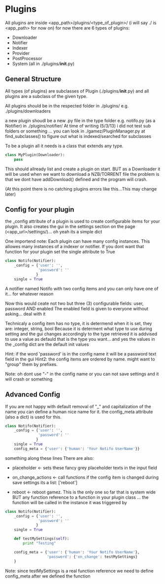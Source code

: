 
Plugins
=======

All plugins are inside <app_path>/plugins/<type_of_plugin>/
(i will say ./ is <app_path> for now on)
for now there are 6 types of plugins:
- Downloader
- Notifier
- Indexer
- Provider
- PostProcessor
- System
(all in ./plugins/__init__.py)

General Structure
-----------------

All types (of plugins) are subclasses of Plugin (./plugins/__init__.py)
and all plugins are a subclass of the given type.

All plugins should be in the respected folder in ./plugins/ e.g. ./plugins/downloaders

a new plugin shoudl be a new .py file in the type folder e.g. notifo.py (as a Notifier) in ./plugins/notifier/
At time of writing (5/3/13) i did not test sub folders or something ...
you can look in ./gamez/PluginManager.py at find_subclasses() to figure out what is indexed/searched for subclasses


To be a plugin all it needs is a class that extends any type.
```python
class MyPlugin(Downloader):
    pass
```
This should allready list and create a plugin on start.
BUT as a Downloader it will be used when we want to download a NZB/TORRENT file
the problem is that we dont have addDownload() defined and the program will crash.

(At this point there is no catching plugins errors like this…This may change later)


Config for your plugin
----------------------

the _config attribute of a plugin is used to create configurable items for your plugin.
It also creates the gui in the settings section on the page (<app_url>/settings/)... oh yeah its a simple dict

One importend note: Each plugin can have many config instances. This allowes many instances of a indexer or notifier.
If you dont want that function for your plugin set the single attribute to True
```python
class Notifo(Notifier):
    _config = {'user': '',
               'password': ''
              }
    single = True
```
A notifier named Notifo with two config items and you can only have one of it... for whatever reason

Now this would ceate not two but three (3) configurable fields: user, password AND enabled
The enabled field is given to everyone without asking... deal with it

Technicaly a config item has no type, it is determend when it is set,
they are: integer, string, bool
Because it is determent what type to use during setting and the gui changes accordingly to the type retrieved
it is addvised to use a value as defauld that is the type you want... and yes the values in the _config dict are the default init values

Hint: if the word 'password' is in the config name it will be a password text field in the gui
Hint2: the config items are ordered by name. might want to "group" them by prefixes.

Note: oh dont use "-" in the config name or you can not save settings and it will crash or something


Advanced Config
---------------

If you are not happy with default removal of "_" and capitalization of the name you can define a human nice name for it.
the config_meta attribute (also a dict) is used for this.
```python
class Notifo(Notifier):
    _config = {'user': '',
               'password': ''
              }
    single = True
    config_meta = {'user': {'human': 'Your Notifo UserName'}}
```
something along these lines
There are also:

* placeholder <- sets these fancy grey placeholder texts in the input field
* on_change_actions <- call functions if the config item is changed during save settings its a list: ['reboot']

* reboot <- reboot gamez.
This is the only one so far that is system wide BUT
any function reference to a function in your plugin class ... the function will be called in the instance it was triggered by

```python
class Notifo(Notifier):
    _config = {'user': '',
               'password': ''
              }
    single = True

    def testMySettings(self):
        print "Testing"

    config_meta = {'user': {'human': 'Your Notifo UserName'},
                   'password': {'on_change': testMySettings}
    }
```
Note: since testMySettings is a real function reference we need to define config_meta after we defined the function



